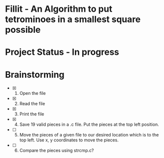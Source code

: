 # Fillit - An Algorithm to put tetrominoes in a smallest square possible
# Project Status - In progress

# Brainstorming
- [X] 1. Open the file
- [X] 2. Read the file
- [X] 3. Print the file
- [X] 4. Save 19 valid pieces in a .c file. Put the pieces at the top left position.
- [ ] 5. Move the pieces of a given file to our desired location which is to the top left. Use x, y coordinates to move the pieces.
- [ ] 6. Compare the pieces using strcmp.c?

